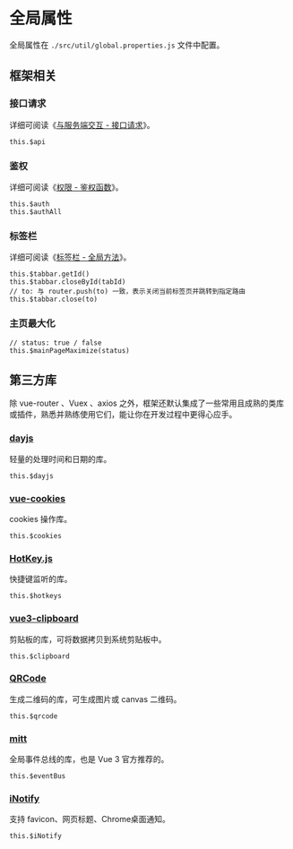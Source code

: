 # 全局属性

全局属性在 `./src/util/global.properties.js` 文件中配置。

## 框架相关

### 接口请求

详细可阅读《[与服务端交互 - 接口请求](axios.md#接口请求)》。

```js:no-line-numbers
this.$api
```

### 鉴权

详细可阅读《[权限 - 鉴权函数](permission.md#鉴权函数)》。

```js:no-line-numbers
this.$auth
this.$authAll
```

### 标签栏 <Badge type="tip" text="专业版" vertical="top" />

详细可阅读《[标签栏 - 全局方法](tabbar.md#全局方法)》。

```js:no-line-numbers
this.$tabbar.getId()
this.$tabbar.closeById(tabId)
// to: 与 router.push(to) 一致，表示关闭当前标签页并跳转到指定路由
this.$tabbar.close(to)
```

### 主页最大化 <Badge type="tip" text="专业版" vertical="top" />

```js:no-line-numbers
// status: true / false
this.$mainPageMaximize(status)
```

## 第三方库

除 vue-router 、Vuex 、axios 之外，框架还默认集成了一些常用且成熟的类库或插件，熟悉并熟练使用它们，能让你在开发过程中更得心应手。

### [dayjs](https://day.js.org/zh-CN/)

轻量的处理时间和日期的库。

```js:no-line-numbers
this.$dayjs
```

### [vue-cookies](https://github.com/cmp-cc/vue-cookies)

cookies 操作库。

```js:no-line-numbers
this.$cookies
```

### [HotKey.js](https://wangchujiang.com/hotkeys/)

快捷键监听的库。

```js:no-line-numbers
this.$hotkeys
```

### [vue3-clipboard](https://github.com/soerenmartius/vue3-clipboard) <Badge type="tip" text="专业版" vertical="top" />

剪贴板的库，可将数据拷贝到系统剪贴板中。

```js:no-line-numbers
this.$clipboard
```

### [QRCode](https://github.com/soldair/node-qrcode) <Badge type="tip" text="专业版" vertical="top" />

生成二维码的库，可生成图片或 canvas 二维码。

```js:no-line-numbers
this.$qrcode
```

### [mitt](https://github.com/developit/mitt)

全局事件总线的库，也是 Vue 3 官方推荐的。

```js:no-line-numbers
this.$eventBus
```

### [iNotify](https://github.com/jaywcjlove/iNotify) <Badge type="tip" text="专业版" vertical="top" />

支持 favicon、网页标题、Chrome桌面通知。

```js:no-line-numbers
this.$iNotify
```